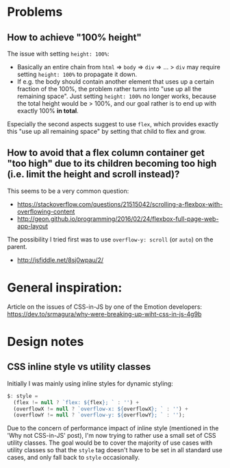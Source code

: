 
# Problems

## How to achieve "100% height"

The issue with setting `height: 100%`:
- Basically an entire chain from `html` => `body` => `div` => ... > `div` may require
  setting `height: 100%` to propagate it down.
- If e.g. the body should contain another element that uses up a certain fraction of
  the 100%, the problem rather turns into "use up all the remaining space". Just setting
  `height: 100%` no longer works, because the total height would be > 100%, and our goal
  rather is to end up with exactly 100% **in total**.

Especially the second aspects suggest to use `flex`, which provides exactly this
"use up all remaining space" by setting that child to flex and grow.


## How to avoid that a flex column container get "too high" due to its children becoming too high (i.e. limit the height and scroll instead)?

This seems to be a very common question:

- https://stackoverflow.com/questions/21515042/scrolling-a-flexbox-with-overflowing-content
- http://geon.github.io/programming/2016/02/24/flexbox-full-page-web-app-layout

The possibility I tried first was to use `overflow-y: scroll` (or `auto`) on the parent.

- http://jsfiddle.net/8sj0wpau/2/


# General inspiration:

Article on the issues of CSS-in-JS by one of the Emotion developers:
https://dev.to/srmagura/why-were-breaking-up-wiht-css-in-js-4g9b


# Design notes

## CSS inline style vs utility classes

Initially I was mainly using inline styles for dynamic styling:

```ts
$: style =
  (flex != null ? `flex: ${flex}; ` : '') +
  (overflowX != null ? `overflow-x: ${overflowX}; ` : '') +
  (overflowY != null ? `overflow-y: ${overflowY}; ` : '');
```

Due to the concern of performance impact of inline style (mentioned in the 'Why not CSS-in-JS'
post), I'm now trying to rather use a small set of CSS utility classes. The goal would be to
cover the majority of use cases with utility classes so that the `style` tag doesn't have to
be set in all standard use cases, and only fall back to `style` occasionally.
